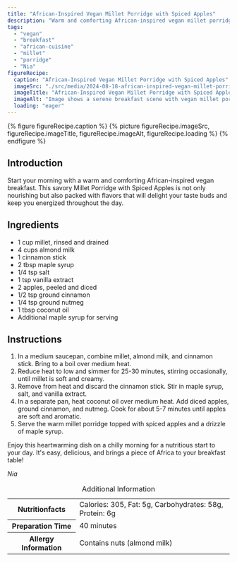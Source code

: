 ```yaml
---
title: "African-Inspired Vegan Millet Porridge with Spiced Apples"
description: "Warm and comforting African-inspired vegan millet porridge with spiced apples, perfect for a nourishing start to your day."
tags:
  - "vegan"
  - "breakfast"
  - "african-cuisine"
  - "millet"
  - "porridge"
  - "Nia"
figureRecipe: 
  caption: "African-Inspired Vegan Millet Porridge with Spiced Apples"
  imageSrc: "./src/media/2024-08-18-african-inspired-vegan-millet-porridge-with-spiced-apples-7959.png"
  imageTitle: "African-Inspired Vegan Millet Porridge with Spiced Apples"
  imageAlt: "Image shows a serene breakfast scene with vegan millet porridge in a rustic bowl, topped with caramelized spiced apples and maple syrup, beside a glass of almond milk, under soft morning light."
  loading: "eager"
---
```


{% figure figureRecipe.caption %}
{% picture figureRecipe.imageSrc, figureRecipe.imageTitle, figureRecipe.imageAlt, figureRecipe.loading %}
{% endfigure %}

## Introduction

Start your morning with a warm and comforting African-inspired vegan breakfast. This savory Millet Porridge with Spiced Apples is not only nourishing but also packed with flavors that will delight your taste buds and keep you energized throughout the day.

## Ingredients

- 1 cup millet, rinsed and drained
- 4 cups almond milk
- 1 cinnamon stick
- 2 tbsp maple syrup
- 1/4 tsp salt
- 1 tsp vanilla extract
- 2 apples, peeled and diced
- 1/2 tsp ground cinnamon
- 1/4 tsp ground nutmeg
- 1 tbsp coconut oil
- Additional maple syrup for serving

## Instructions

1. In a medium saucepan, combine millet, almond milk, and cinnamon stick. Bring to a boil over medium heat.
2. Reduce heat to low and simmer for 25-30 minutes, stirring occasionally, until millet is soft and creamy.
3. Remove from heat and discard the cinnamon stick. Stir in maple syrup, salt, and vanilla extract.
4. In a separate pan, heat coconut oil over medium heat. Add diced apples, ground cinnamon, and nutmeg. Cook for about 5-7 minutes until apples are soft and aromatic.
5. Serve the warm millet porridge topped with spiced apples and a drizzle of maple syrup.

Enjoy this heartwarming dish on a chilly morning for a nutritious start to your day. It's easy, delicious, and brings a piece of Africa to your breakfast table!

*Nia*

<table><caption class='sr-only'>Additional Information</caption><tr><th>Nutritionfacts</th><td>Calories: 305, Fat: 5g, Carbohydrates: 58g, Protein: 6g&nbsp;</td></tr><tr><th>Preparation Time</th><td>40 minutes&nbsp;</td></tr><tr><th>Allergy Information</th><td>Contains nuts (almond milk)&nbsp;</td></tr></table>

